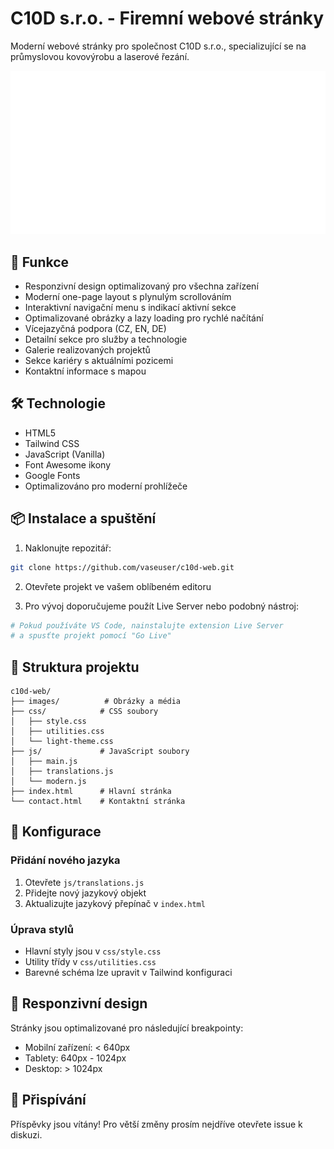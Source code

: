 # C10D s.r.o. - Firemní webové stránky

Moderní webové stránky pro společnost C10D s.r.o., specializující se na průmyslovou kovovýrobu a laserové řezání.

![C10D Logo](images/new-logo-white.svg)

## 🚀 Funkce

- Responzivní design optimalizovaný pro všechna zařízení
- Moderní one-page layout s plynulým scrollováním
- Interaktivní navigační menu s indikací aktivní sekce
- Optimalizované obrázky a lazy loading pro rychlé načítání
- Vícejazyčná podpora (CZ, EN, DE)
- Detailní sekce pro služby a technologie
- Galerie realizovaných projektů
- Sekce kariéry s aktuálními pozicemi
- Kontaktní informace s mapou

## 🛠 Technologie

- HTML5
- Tailwind CSS
- JavaScript (Vanilla)
- Font Awesome ikony
- Google Fonts
- Optimalizováno pro moderní prohlížeče

## 📦 Instalace a spuštění

1. Naklonujte repozitář:
```bash
git clone https://github.com/vaseuser/c10d-web.git
```

2. Otevřete projekt ve vašem oblíbeném editoru

3. Pro vývoj doporučujeme použít Live Server nebo podobný nástroj:
```bash
# Pokud používáte VS Code, nainstalujte extension Live Server
# a spusťte projekt pomocí "Go Live"
```

## 📂 Struktura projektu

```
c10d-web/
├── images/          # Obrázky a média
├── css/            # CSS soubory
│   ├── style.css
│   ├── utilities.css
│   └── light-theme.css
├── js/             # JavaScript soubory
│   ├── main.js
│   ├── translations.js
│   └── modern.js
├── index.html      # Hlavní stránka
└── contact.html    # Kontaktní stránka
```

## 🔧 Konfigurace

### Přidání nového jazyka

1. Otevřete `js/translations.js`
2. Přidejte nový jazykový objekt
3. Aktualizujte jazykový přepínač v `index.html`

### Úprava stylů

- Hlavní styly jsou v `css/style.css`
- Utility třídy v `css/utilities.css`
- Barevné schéma lze upravit v Tailwind konfiguraci

## 📱 Responzivní design

Stránky jsou optimalizované pro následující breakpointy:
- Mobilní zařízení: < 640px
- Tablety: 640px - 1024px
- Desktop: > 1024px

## 🤝 Přispívání

Příspěvky jsou vítány! Pro větší změny prosím nejdříve otevřete issue k diskuzi.

